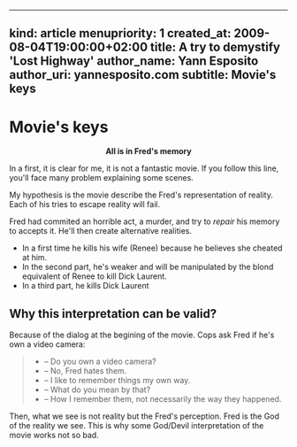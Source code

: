 -----
kind: article
menupriority: 1
created_at: 2009-08-04T19:00:00+02:00
title: A try to demystify 'Lost Highway'
author_name: Yann Esposito
author_uri: yannesposito.com
subtitle: Movie's keys
-----

# Movie's keys

<div class="encadre" style="text-align: center">
        <strong>
            All is in Fred's memory
        </strong>
</div>

In a first, it is clear for me, it is not a fantastic movie. If you follow this line, you'll face many problem explaining some scenes.

My hypothesis is the movie describe the Fred's representation of reality.
Each of his tries to escape reality will fail.

Fred had commited an horrible act, a murder, and try to *repair* his memory to accepts it. He'll then create alternative realities.

  - In a first time he kills his wife (Renee) because he believes she cheated at him.
  - In the second part, he's weaker and will be manipulated by the blond equivalent of Renee to kill Dick Laurent.
  - In a third part, he kills Dick Laurent

## Why this interpretation can be valid?

Because of the dialog at the begining of the movie. Cops ask Fred if he's own a video camera:

> - &ndash; Do you own a video camera?
> - &ndash; No, Fred hates them.
> - &ndash; I like to remember things my own way.
> - &ndash; What do you mean by that?
> - &ndash; How I remember them, not necessarily the way they happened.

Then, what we see is not reality but the Fred's perception. Fred is the God of the reality we see. This is why some God/Devil interpretation of the movie works not so bad.



